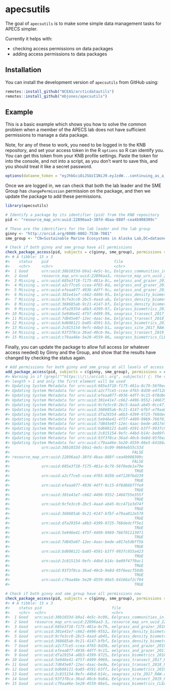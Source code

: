 
<!-- README.md is generated from README.Rmd. Please edit that file -->

# apecsutils

<!-- badges: start -->

<!-- badges: end -->

The goal of `apecsutils` is to make some simple data management tasks
for APECS simpler.

Currently it helps with:

  - checking access permissions on data packages
  - adding access permissions to data packages

## Installation

You can install the development version of `apecsutils` from GitHub
using:

``` r
remotes::install_github("NCEAS/arcticdatautils")
remotes::install_github("mbjones/apecsutils")
```

## Example

This is a basic example which shows you how to solve the common problem
when a member of the APECS lab does not have sufficient permissions to
manage a data package.

Note, for any of these to work, you need to be logged in to the KNB
repository, and set your access token in the R `options` so R can
identify you. You can get this token from your KNB profile settings.
Paste the token for into the console, and not into a script, as you
don’t want to save this, and you should treat it like a secret
password.

``` r
options(dataone_token = "eyJhbGciOiJSUzI1NiJ9.eyJzdW...continuing_as_a_very_long_random_string")
```

Once we are logged in, we can check that both the lab leader and the SME
Group has `changePermission` permission on the package, and then we
update the package to add these permissions.

``` r
library(apecsutils)

# Identify a package by its identifier (pid) from the KNB repository
pid <- "resource_map_urn:uuid:22896aa3-38fd-4baa-888f-cea4b908309c"

# These are the identifiers for the lab leader and the lab group
ginny <- "http://orcid.org/0000-0002-7538-7081"
sme_group <- "CN=Sustainable Marine Ecosystems in Alaska Lab,DC=dataone,DC=org"

# Check if both ginny and sme_group have all permissions
check_package_access(pid, subjects = c(ginny, sme_group), permissions = c("read", "write", "changePermission"))
#> # A tibble: 15 x 3
#>    status    pid                             file                               
#>    <chr>     <chr>                           <chr>                              
#>  1 Good      urn:uuid:38b1033d-b9a1-4e5c-bc… Eelgrass_communities_in_southeast_…
#>  2 Good      resource_map_urn:uuid:22896aa3… resource_map_urn_uuid_22896aa3_38f…
#>  3 Missing … urn:uuid:685e3f18-f175-481a-8c… eelgrass_and_grazer_2018_derived.c…
#>  4 Missing … urn:uuid:a2cf7ce5-ccea-4f65-8d… eelgrass_and_grazer_2019_derived.c…
#>  5 Missing … urn:uuid:efeaa077-4936-4dff-9c… eelgrass_and_grazer_2017_derived.c…
#>  6 Missing … urn:uuid:301e41e7-c662-4496-95… Eelgrass_density_biometrics_2017.R…
#>  7 Missing … urn:uuid:9cfe3cc0-2bc5-4aad-ab… Eelgrass_density_biometrics_2019.R…
#>  8 Missing … urn:uuid:368685ab-9c21-4147-bf… Eelgrass_density_biometrics_2018.R…
#>  9 Missing … urn:uuid:dfa29354-a8b3-4399-97… Eelgrass_biometrics_2018_RAW.csv   
#> 10 Missing … urn:uuid:5e946e41-4f5f-4499-99… seagrass_transect_2017_RAW.csv     
#> 11 Missing … urn:uuid:7d845e07-12ec-4aac-be… Eelgrass_transect_2018_RAW.csv     
#> 12 Missing … urn:uuid:bd608121-ba05-4591-b3… Eelgrass_biometrics_2019_clean.csv 
#> 13 Missing … urn:uuid:2c815154-9efc-44bd-b1… seagrass_site_2017_RAW.csv         
#> 14 Missing … urn:uuid:93f3f8ca-36ad-40cb-9e… Eelgrass_transect_2019_RAW.csv     
#> 15 Missing … urn:uuid:c79aa46e-5e20-4559-86… seagrass_biometrics_CLEAN.csv
```

Finally, you can update the package to allow full access (or whatever
access needed) by Ginny and the Group, and show that the results have
changed by checking the status again.

``` r
# Add permissions for both ginny and sme_group at all levels of access (YMMV)
add_package_access(pid, subjects = c(ginny, sme_group), permissions = c("read", "write", "changePermission"))
#> Warning in if (grepl("^https:\\/\\/orcid\\.org", subjects)) {: the condition has
#> length > 1 and only the first element will be used
#> Updating System Metadata for urn:uuid:685e3f18-f175-481a-8c79-56f0ede1a79e.
#> Updating System Metadata for urn:uuid:a2cf7ce5-ccea-4f65-8d30-e4f128fbd239.
#> Updating System Metadata for urn:uuid:efeaa077-4936-4dff-9c15-6f8d66bf7fe9.
#> Updating System Metadata for urn:uuid:301e41e7-c662-4496-9552-1466755e355f.
#> Updating System Metadata for urn:uuid:9cfe3cc0-2bc5-4aad-ab45-0cc471e3d74f.
#> Updating System Metadata for urn:uuid:368685ab-9c21-4147-bfbf-e79aa012e578.
#> Updating System Metadata for urn:uuid:dfa29354-a8b3-4399-9725-768dedcff5e1.
#> Updating System Metadata for urn:uuid:5e946e41-4f5f-4499-9969-766f01113971.
#> Updating System Metadata for urn:uuid:7d845e07-12ec-4aac-bede-a017e5dbff5b.
#> Updating System Metadata for urn:uuid:bd608121-ba05-4591-b3ff-993fc955a423.
#> Updating System Metadata for urn:uuid:2c815154-9efc-44bd-b14c-be09f47f0ac1.
#> Updating System Metadata for urn:uuid:93f3f8ca-36ad-40cb-9e8d-05f6eacf50db.
#> Updating System Metadata for urn:uuid:c79aa46e-5e20-4559-86e5-64166af2cf94.
#>              urn:uuid:38b1033d-b9a1-4e5c-bc09-9684eb55c53d 
#>                                                      FALSE 
#> resource_map_urn:uuid:22896aa3-38fd-4baa-888f-cea4b908309c 
#>                                                      FALSE 
#>              urn:uuid:685e3f18-f175-481a-8c79-56f0ede1a79e 
#>                                                       TRUE 
#>              urn:uuid:a2cf7ce5-ccea-4f65-8d30-e4f128fbd239 
#>                                                       TRUE 
#>              urn:uuid:efeaa077-4936-4dff-9c15-6f8d66bf7fe9 
#>                                                       TRUE 
#>              urn:uuid:301e41e7-c662-4496-9552-1466755e355f 
#>                                                       TRUE 
#>              urn:uuid:9cfe3cc0-2bc5-4aad-ab45-0cc471e3d74f 
#>                                                       TRUE 
#>              urn:uuid:368685ab-9c21-4147-bfbf-e79aa012e578 
#>                                                       TRUE 
#>              urn:uuid:dfa29354-a8b3-4399-9725-768dedcff5e1 
#>                                                       TRUE 
#>              urn:uuid:5e946e41-4f5f-4499-9969-766f01113971 
#>                                                       TRUE 
#>              urn:uuid:7d845e07-12ec-4aac-bede-a017e5dbff5b 
#>                                                       TRUE 
#>              urn:uuid:bd608121-ba05-4591-b3ff-993fc955a423 
#>                                                       TRUE 
#>              urn:uuid:2c815154-9efc-44bd-b14c-be09f47f0ac1 
#>                                                       TRUE 
#>              urn:uuid:93f3f8ca-36ad-40cb-9e8d-05f6eacf50db 
#>                                                       TRUE 
#>              urn:uuid:c79aa46e-5e20-4559-86e5-64166af2cf94 
#>                                                       TRUE

# Check if both ginny and sme_group have all permissions now
check_package_access(pid, subjects = c(ginny, sme_group), permissions = c("read", "write", "changePermission"))
#> # A tibble: 15 x 3
#>    status pid                               file                                
#>    <chr>  <chr>                             <chr>                               
#>  1 Good   urn:uuid:38b1033d-b9a1-4e5c-bc09… Eelgrass_communities_in_southeast_A…
#>  2 Good   resource_map_urn:uuid:22896aa3-3… resource_map_urn_uuid_22896aa3_38fd…
#>  3 Good   urn:uuid:685e3f18-f175-481a-8c79… eelgrass_and_grazer_2018_derived.csv
#>  4 Good   urn:uuid:301e41e7-c662-4496-9552… Eelgrass_density_biometrics_2017.Rmd
#>  5 Good   urn:uuid:9cfe3cc0-2bc5-4aad-ab45… Eelgrass_density_biometrics_2019.Rmd
#>  6 Good   urn:uuid:368685ab-9c21-4147-bfbf… Eelgrass_density_biometrics_2018.Rmd
#>  7 Good   urn:uuid:a2cf7ce5-ccea-4f65-8d30… eelgrass_and_grazer_2019_derived.csv
#>  8 Good   urn:uuid:efeaa077-4936-4dff-9c15… eelgrass_and_grazer_2017_derived.csv
#>  9 Good   urn:uuid:dfa29354-a8b3-4399-9725… Eelgrass_biometrics_2018_RAW.csv    
#> 10 Good   urn:uuid:5e946e41-4f5f-4499-9969… seagrass_transect_2017_RAW.csv      
#> 11 Good   urn:uuid:7d845e07-12ec-4aac-bede… Eelgrass_transect_2018_RAW.csv      
#> 12 Good   urn:uuid:bd608121-ba05-4591-b3ff… Eelgrass_biometrics_2019_clean.csv  
#> 13 Good   urn:uuid:2c815154-9efc-44bd-b14c… seagrass_site_2017_RAW.csv          
#> 14 Good   urn:uuid:93f3f8ca-36ad-40cb-9e8d… Eelgrass_transect_2019_RAW.csv      
#> 15 Good   urn:uuid:c79aa46e-5e20-4559-86e5… seagrass_biometrics_CLEAN.csv
```
